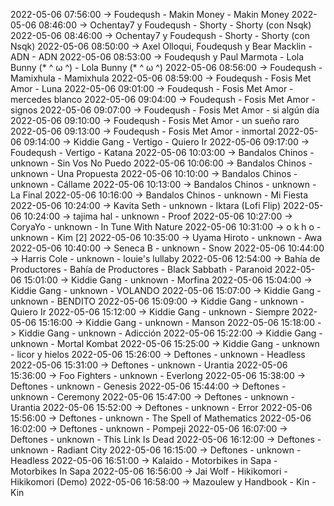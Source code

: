 2022-05-06 07:56:00 -> Foudeqush - Makin Money - Makin Money
2022-05-06 08:46:00 -> Ochentay7 y Foudeqush - Shorty - Shorty (con Nsqk)
2022-05-06 08:46:00 -> Ochentay7 y Foudeqush - Shorty - Shorty (con Nsqk)
2022-05-06 08:50:00 -> Axel Olloqui, Foudeqush y Bear Macklin - ADN - ADN
2022-05-06 08:53:00 -> Foudeqush y Paul Marmota - Lola Bunny (* ^ ω ^) - Lola Bunny (* ^ ω ^)
2022-05-06 08:56:00 -> Foudeqush - Mamixhula - Mamixhula
2022-05-06 08:59:00 -> Foudeqush - Fosis Met Amor - Luna
2022-05-06 09:01:00 -> Foudeqush - Fosis Met Amor - mercedes blanco
2022-05-06 09:04:00 -> Foudeqush - Fosis Met Amor - signos
2022-05-06 09:07:00 -> Foudeqush - Fosis Met Amor - si algún día
2022-05-06 09:10:00 -> Foudeqush - Fosis Met Amor - un sueño raro
2022-05-06 09:13:00 -> Foudeqush - Fosis Met Amor - inmortal
2022-05-06 09:14:00 -> Kiddie Gang - Vertigo - Quiero Ir
2022-05-06 09:17:00 -> Foudeqush - Vertigo - Katana
2022-05-06 10:03:00 -> Bandalos Chinos - unknown - Sin Vos No Puedo
2022-05-06 10:06:00 -> Bandalos Chinos - unknown - Una Propuesta
2022-05-06 10:10:00 -> Bandalos Chinos - unknown - Cállame
2022-05-06 10:13:00 -> Bandalos Chinos - unknown - La Final
2022-05-06 10:16:00 -> Bandalos Chinos - unknown - Mi Fiesta
2022-05-06 10:24:00 -> Kavita Seth - unknown - Iktara (Lofi Flip)
2022-05-06 10:24:00 -> tajima hal - unknown - Proof
2022-05-06 10:27:00 -> CoryaYo - unknown - In Tune With Nature
2022-05-06 10:31:00 -> o k h o - unknown - Kim [2]
2022-05-06 10:35:00 -> Uyama Hiroto - unknown - Awa
2022-05-06 10:40:00 -> Seneca B - unknown - Snow
2022-05-06 10:44:00 -> Harris Cole - unknown - louie's lullaby
2022-05-06 12:54:00 -> Bahía de Productores - Bahía de Productores - Black Sabbath - Paranoid
2022-05-06 15:01:00 -> Kiddie Gang - unknown - Morfina
2022-05-06 15:04:00 -> Kiddie Gang - unknown - VOLANDO
2022-05-06 15:07:00 -> Kiddie Gang - unknown - BENDITO
2022-05-06 15:09:00 -> Kiddie Gang - unknown - Quiero Ir
2022-05-06 15:12:00 -> Kiddie Gang - unknown - Siempre
2022-05-06 15:16:00 -> Kiddie Gang - unknown - Manson
2022-05-06 15:18:00 -> Kiddie Gang - unknown - Adicción
2022-05-06 15:22:00 -> Kiddie Gang - unknown - Mortal Kombat
2022-05-06 15:25:00 -> Kiddie Gang - unknown - licor y hielos
2022-05-06 15:26:00 -> Deftones - unknown - Headless
2022-05-06 15:31:00 -> Deftones - unknown - Urantia
2022-05-06 15:36:00 -> Foo Fighters - unknown - Everlong
2022-05-06 15:38:00 -> Deftones - unknown - Genesis
2022-05-06 15:44:00 -> Deftones - unknown - Ceremony
2022-05-06 15:47:00 -> Deftones - unknown - Urantia
2022-05-06 15:52:00 -> Deftones - unknown - Error
2022-05-06 15:56:00 -> Deftones - unknown - The Spell of Mathematics
2022-05-06 16:02:00 -> Deftones - unknown - Pompeji
2022-05-06 16:07:00 -> Deftones - unknown - This Link Is Dead
2022-05-06 16:12:00 -> Deftones - unknown - Radiant City
2022-05-06 16:15:00 -> Deftones - unknown - Headless
2022-05-06 16:51:00 -> Kalaido - Motorbikes in Sapa - Motorbikes In Sapa
2022-05-06 16:56:00 -> Jai Wolf - Hikikomori - Hikikomori (Demo)
2022-05-06 16:58:00 -> Mazoulew y Handbook - Kin - Kin
